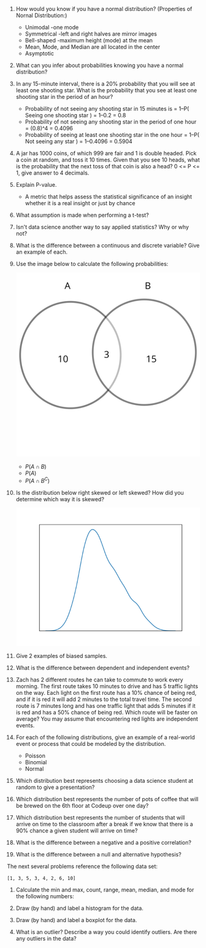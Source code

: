 1. How would you know if you have a normal distribution? (Properties of Nornal Distribution:)
    - Unimodal -one mode
    - Symmetrical -left and right halves are mirror images
    - Bell-shaped -maximum height (mode) at the mean
    - Mean, Mode, and Median are all located in the center
    - Asymptotic

1. What can you infer about probabilities knowing you have a normal distribution? 

1. In any 15-minute interval, there is a 20% probability that you will see at least one shooting star. What is the proba­bility that you see at least one shooting star in the period of an hour?
    - Probability of not seeing any shooting star in 15 minutes is
        = 1–P( Seeing one shooting star ) = 1–0.2 = 0.8
    - Probability of not seeing any shooting star in the period of one hour = (0.8)^4 = 0.4096
    - Probability of seeing at least one shooting star in the one hour = 1–P( Not seeing any star ) = 1–0.4096 = 0.5904

1. A jar has 1000 coins, of which 999 are fair and 1 is double headed. Pick a coin at random, and toss it 10 times. Given that you see 10 heads, what is the probability that the next toss of that coin is also a head? 0 <= P <= 1, give answer to 4 decimals. 

1. Explain P-value.
    - A metric that helps assess the statistical significance of an insight whether it is a real insight or just by chance

1. What assumption is made when performing a t-test?

1. Isn't data science another way to say applied statistics? Why or why not?

1. What is the difference between a continuous and discrete variable? Give an
   example of each.

1. Use the image below to calculate the following probabilities:

    ![](probability-venn-diagram.svg)

    - $P(A \cap B)$
    - $P(A)$
    - $P(A \cap B^C)$

1. Is the distribution below right skewed or left skewed? How did you determine
   which way it is skewed?

    ![](skewed_distribution.png)

1. Give 2 examples of biased samples.

1. What is the difference between dependent and independent events?

1. Zach has 2 different routes he can take to commute to work every morning. The
   first route takes 10 minutes to drive and has 5 traffic lights on the way.
   Each light on the first route has a 10% chance of being red, and if it is red
   it will add 2 minutes to the total travel time. The second route is 7 minutes
   long and has one traffic light that adds 5 minutes if it is red and has a 50%
   chance of being red. Which route will be faster on average? You may assume
   that encountering red lights are independent events.

1. For each of the following distributions, give an example of a real-world
    event or process that could be modeled by the distribution.

    - Poisson
    - Binomial
    - Normal

1. Which distribution best represents choosing a data science student at random
   to give a presentation?

1. Which distribution best represents the number of pots of coffee that will be
   brewed on the 6th floor at Codeup over one day?

1. Which distribution best represents the number of students that will arrive on
   time to the classroom after a break if we know that there is a 90% chance a
   given student will arrive on time?

1. What is the difference between a negative and a positive correlation?

1. What is the difference between a null and alternative hypothesis?


The next several problems reference the following data set:

    [1, 3, 5, 3, 4, 2, 6, 10]

1. Calculate the min and max, count, range, mean, median, and mode for the
   following numbers:

1. Draw (by hand) and label a histogram for the data.

1. Draw (by hand) and label a boxplot for the data.

1. What is an outlier? Describe a way you could identify outliers. Are there any
   outliers in the data?


